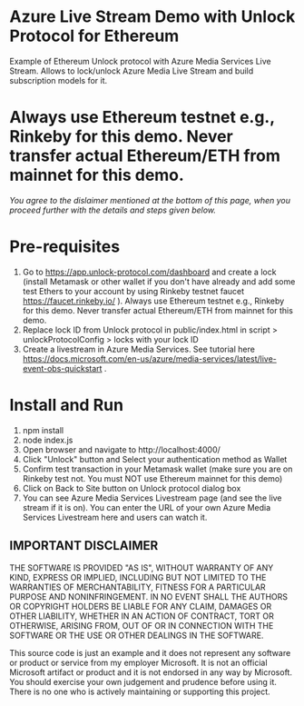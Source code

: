 # Azure Live Stream Demo with Unlock Protocol for Ethereum
Example of Ethereum Unlock protocol with Azure Media Services Live Stream. Allows to lock/unlock Azure Media Live Stream and build subscription models for it.  

# Always use Ethereum testnet e.g., Rinkeby for this demo. Never transfer actual Ethereum/ETH from mainnet for this demo.   
*You agree to the dislaimer mentioned at the bottom of this page, when you proceed further with the details and steps given below.*

# Pre-requisites
1. Go to https://app.unlock-protocol.com/dashboard and create a lock (install Metamask or other wallet if you don't have already and add some test Ethers to your account by using Rinkeby testnet faucet https://faucet.rinkeby.io/ ). Always use Ethereum testnet e.g., Rinkeby for this demo. Never transfer actual Ethereum/ETH from mainnet for this demo.      
2. Replace lock ID from Unlock protocol in public/index.html in script > unlockProtocolConfig > locks with your lock ID  
3. Create a livestream in Azure Media Services. See tutorial here https://docs.microsoft.com/en-us/azure/media-services/latest/live-event-obs-quickstart .       

# Install and Run
1. npm install
2. node index.js
3. Open browser and navigate to http://localhost:4000/
5. Click "Unlock" button and Select your authentication method as Wallet  
6. Confirm test transaction in your Metamask wallet (make sure you are on Rinkeby test not. You must NOT use Ethereum mainnet for this demo)  
7. Click on Back to Site button on Unlock protocol dialog box  
8. You can see Azure Media Services Livestream page (and see the live stream if it is on). You can enter the URL of your own Azure Media Services Livestream here and users can watch it.  






## IMPORTANT DISCLAIMER     
THE SOFTWARE IS PROVIDED "AS IS", WITHOUT WARRANTY OF ANY KIND, EXPRESS OR IMPLIED, INCLUDING BUT NOT LIMITED TO THE WARRANTIES OF MERCHANTABILITY, FITNESS FOR A PARTICULAR PURPOSE AND NONINFRINGEMENT. IN NO EVENT SHALL THE AUTHORS OR COPYRIGHT HOLDERS BE LIABLE FOR ANY CLAIM, DAMAGES OR OTHER LIABILITY, WHETHER IN AN ACTION OF CONTRACT, TORT OR OTHERWISE, ARISING FROM, OUT OF OR IN CONNECTION WITH THE SOFTWARE OR THE USE OR OTHER DEALINGS IN THE SOFTWARE.  

This source code is just an example and it does not represent any software or product or service from my employer Microsoft. It is not an official Microsoft artifact or product and it is not endorsed in any way by Microsoft. You should exercise your own judgement and prudence before using it. There is no one who is actively maintaining or supporting this project.  
